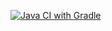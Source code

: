 [![Java CI with Gradle](https://github.com/natalikazakova87/2.-API-CI-3/actions/workflows/gradle.yml/badge.svg)](https://github.com/natalikazakova87/2.-API-CI-3/actions/workflows/gradle.yml)